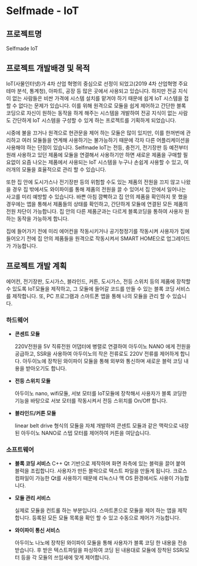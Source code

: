 # Selfmade - IoT

## 프로젝트명
Selfmade IoT

## 프로젝트 개발배경 및 목적

IoT(사물인터넷)가 4차 산업 혁명의 중심으로 선정이 되었고(2019 4차 산업혁명 주요 테마 분석,  통계청), 아파트, 공장 등 많은 곳에서 사용되고 있습니다. 하지만 전공 지식이 없는 사람들은 비싼 가격에 시스템 설치를 맡겨야 하기 때문에 쉽게 IoT 시스템을 접할 수 없다는 문제가 있습니다. 이를 위해 원격으로 모듈을 쉽게 제어하고 간단한 블록 코딩으로 자신이 원하는 동작을 하게 해주는 시스템을 개발하여 전공 지식이 없는 사람도 간단하게 IoT 시스템을 구성할 수 있게 하는 프로젝트를 기획하게 되었습니다. 

시중에 불을 끄거나 원격으로 현관문을 제어 하는 모듈은 많이 있지만, 이를 한꺼번에 관리하고 여러 모듈들을 연계해 사용하기는 불가능하기 때문에 각자 다른 어플리케이션을 사용해야 하는 단점이 있습니다. Selfmade IoT는 전등, 충전기, 전기장판 등 예전부터 원래 사용하고 있던 제품에 모듈을 연결해서 사용하기만 하면 새로운 제품을 구매할 필요없이 요즘 나오는 제품에서 사용되는 IoT 시스템을 누구나 손쉽게 사용할 수 있고, 여러개의 모듈을 효율적으로 관리 할 수 있습니다. 

또한 집 안에 도시가스나 전기장판 등의 위험할 수도 있는 제품의 전원을 끄지 않고 나왔을 경우 집 밖에서도 와이파이를 통해 제품의 전원을 끌 수 있어서 집 안에서 일어나는 사고를 미리 예방할 수 있습니다. 바쁜 아침 깜빡하고 집 안의 제품을 확인하지 못 했을 경우에는 앱을 통해서 제품들의 상태를 확인하고, 간단하게 모듈에 연결된 모든 제품의 전원 차단이 가능합니다. 집 안의 다른 제품군과는 다르게 블록코딩을 통하여 사용자 원하는 동작을 가능하게 합니다.

집에 들어가기 전에 미리 에어컨을 작동시키거나 공기청정기를 작동시켜 사용자가 집에 들어오기 전에 집 안의 제품들을 원격으로 작동시켜서 SMART HOME으로 업그레이드가 가능합니다.

## 프로젝트 개발 계획

에어컨, 전기장판, 도시가스, 블라인드, 커튼, 도시가스, 전등 스위치 등의 제품에 장착할 수 있도록 IoT모듈을 제작하고, 그 모듈에 들어갈 코드를 만들 수 있는 블록 코딩 서비스를 제작합니다. 또, PC 프로그램과 스마트폰 앱을 통해 나의 모듈을 관리 할 수 있습니다.

### 하드웨어

- **콘센트 모듈**
    
    220V전원을 5V 직류전원 어댑터에 병렬로 연결하여 아두이노 NANO 에게 전원을 공급하고, SSR을 사용하여 아두이노의 작은 전류로도 220V 전류를 제어하게 합니다. 아두이노에 장착된 와이파이 모듈을 통해 외부와 통신하며 새로운 블럭 코딩 내용을 받아오기도 합니다.

- **전등 스위치 모듈**

    아두이노 nano, wifi모듈, 서보 모터를 IoT모듈에 장착해서 사용자가 블록 코딩한 기능을 바탕으로 서보 모터를 작동시켜서 전등 스위치를 On/Off 합니다.

- **블라인드/커튼 모듈**

    linear belt drive 형식의 모듈을 자체 개발하여 콘센트 모듈과 같은 맥락으로 내장된 아두이노 NANO로 스텝 모터를 제어하여 커튼을 여닫습니다. 

### 소프트웨어

- **블록 코딩 서비스**
C++ Qt 기반으로 제작하며 화면 좌측에 있는 블럭을 끌어 붙여 블럭을 조립합니다. 사용자가 만든 블럭으로 텍스트 파일을 만들게 됩니다. 크로스 컴파일이 가능한 Qt를 사용하기 때문에 리눅스나 맥 OS 환경에서도 사용이 가능합니다.

- **모듈 관리 서비스**

    실제로 모듈을 컨트롤 하는 부분입니다.  스마트폰으로 모듈을 제어 하는 앱을 제작합니다.
    등록된 모든 모듈 목록을 확인 할 수 있고 수동으로 제어가 가능합니다.

- **와이파이 통신 서비스**

    아두이노 나노에 장착된 와이파이 모듈을 통해 사용자가 블록 코딩 한 내용을 전송 받습니다. 후 받은 텍스트파일을 파싱하여 코딩 된 내용대로 모듈에 장착된 SSR/모터 등을 각 모듈의 쓰임새에 맞게 제어합니다.
